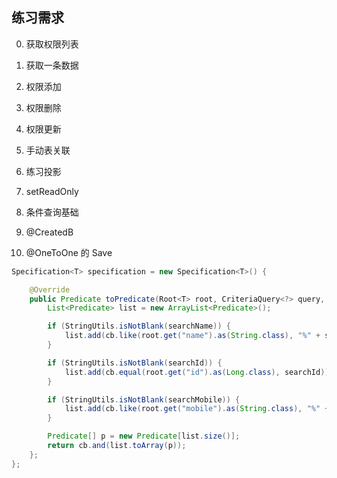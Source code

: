 ## 练习需求

0. 获取权限列表
1. 获取一条数据
1. 权限添加
2. 权限删除
3. 权限更新

5. 手动表关联 
6. 练习投影
7. setReadOnly

8. 条件查询基础
9. @CreatedB
10. @OneToOne 的 Save

```java
Specification<T> specification = new Specification<T>() {

    @Override
    public Predicate toPredicate(Root<T> root, CriteriaQuery<?> query, CriteriaBuilder cb) {
        List<Predicate> list = new ArrayList<Predicate>();

        if (StringUtils.isNotBlank(searchName)) {
            list.add(cb.like(root.get("name").as(String.class), "%" + searchName + "%"));
        }

        if (StringUtils.isNotBlank(searchId)) {
            list.add(cb.equal(root.get("id").as(Long.class), searchId));
        }

        if (StringUtils.isNotBlank(searchMobile)) {
            list.add(cb.like(root.get("mobile").as(String.class), "%" + searchMobile + "%"));
        }

        Predicate[] p = new Predicate[list.size()];
        return cb.and(list.toArray(p));
    };
};
```
